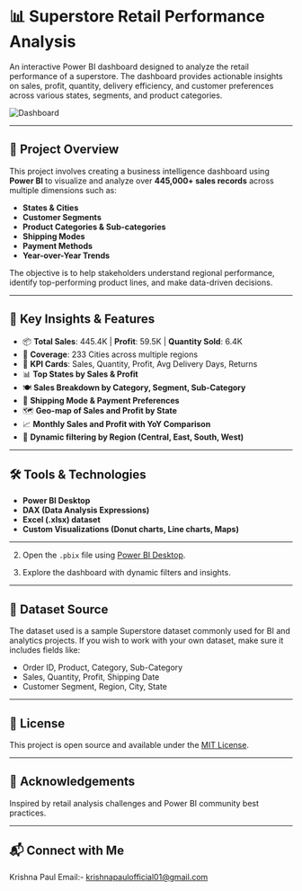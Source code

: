 # 📊 Superstore Retail Performance Analysis

An interactive Power BI dashboard designed to analyze the retail performance of a superstore. The dashboard provides actionable insights on sales, profit, quantity, delivery efficiency, and customer preferences across various states, segments, and product categories.

![Dashboard](https://github.com/user-attachments/assets/6a48ed50-0acb-4784-aebf-d12889028dee)

---

## 🧠 Project Overview

This project involves creating a business intelligence dashboard using **Power BI** to visualize and analyze over **445,000+ sales records** across multiple dimensions such as:
- **States & Cities**
- **Customer Segments**
- **Product Categories & Sub-categories**
- **Shipping Modes**
- **Payment Methods**
- **Year-over-Year Trends**

The objective is to help stakeholders understand regional performance, identify top-performing product lines, and make data-driven decisions.

---

## 🚀 Key Insights & Features

- 📦 **Total Sales**: 445.4K | **Profit**: 59.5K | **Quantity Sold**: 6.4K  
- 📍 **Coverage**: 233 Cities across multiple regions  
- 🧮 **KPI Cards**: Sales, Quantity, Profit, Avg Delivery Days, Returns  
- 📊 **Top States by Sales & Profit**  
- 🍽️ **Sales Breakdown by Category, Segment, Sub-Category**  
- 🚚 **Shipping Mode & Payment Preferences**  
- 🗺️ **Geo-map of Sales and Profit by State**  
- 📈 **Monthly Sales and Profit with YoY Comparison**  
- 🔄 **Dynamic filtering by Region (Central, East, South, West)**

---

## 🛠️ Tools & Technologies

- **Power BI Desktop**
- **DAX (Data Analysis Expressions)**
- **Excel (.xlsx) dataset**
- **Custom Visualizations (Donut charts, Line charts, Maps)**

---


2. Open the `.pbix` file using [Power BI Desktop](https://powerbi.microsoft.com/desktop/).

3. Explore the dashboard with dynamic filters and insights.

---

## 📝 Dataset Source

The dataset used is a sample Superstore dataset commonly used for BI and analytics projects. If you wish to work with your own dataset, make sure it includes fields like:
- Order ID, Product, Category, Sub-Category
- Sales, Quantity, Profit, Shipping Date
- Customer Segment, Region, City, State

---

## 📌 License

This project is open source and available under the [MIT License](LICENSE).

---

## 🙌 Acknowledgements

Inspired by retail analysis challenges and Power BI community best practices.

---

## 📬 Connect with Me

Krishna Paul
Email:- krishnapaulofficial01@gmail.com
